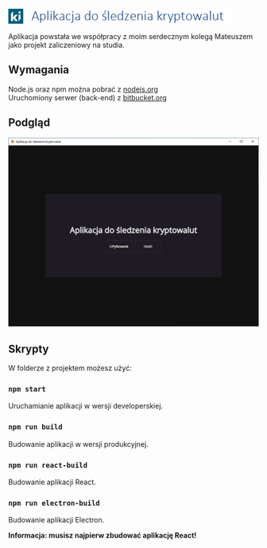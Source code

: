 ![LOGO](./docs/logo.png)

Aplikacja powstała we współpracy z moim serdecznym kolegą Mateuszem jako projekt zaliczeniowy na studia.

## Wymagania
Node.js oraz npm można pobrać z [nodejs.org](https://nodejs.org)<br />
Uruchomiony serwer (back-end) z [bitbucket.org](https://bitbucket.org/Mateusze/crypto-service/src/master/)

## Podgląd
![PREVIEW](./docs/preview.gif)

## Skrypty

W folderze z projektem możesz użyć:

### `npm start`

Uruchamianie aplikacji w wersji developerskiej.<br />

### `npm run build`

Budowanie aplikacji w wersji produkcyjnej.<br />

### `npm run react-build`

Budowanie aplikacji React.<br />

### `npm run electron-build`

Budowanie aplikacji Electron.<br />

**Informacja: musisz najpierw zbudować aplikację React!**